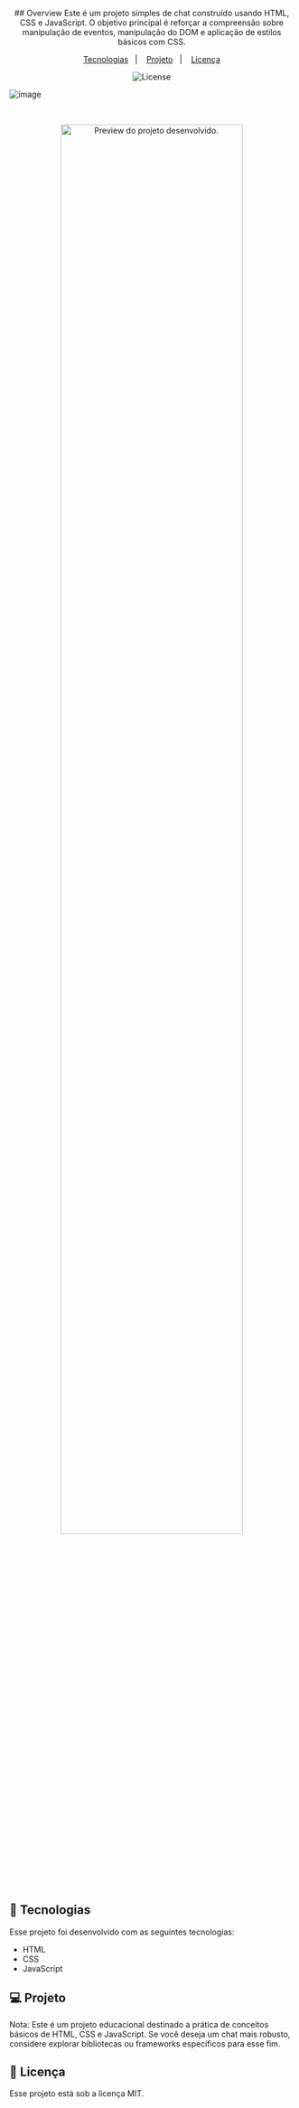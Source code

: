<p align="center">
## Overview
Este é um projeto simples de chat construído usando HTML, CSS e JavaScript. O objetivo principal é reforçar a compreensão sobre manipulação de eventos, manipulação do DOM e aplicação de estilos básicos com CSS.
</p>

<p align="center">
  <a href="#-tecnologias">Tecnologias</a>&nbsp;&nbsp;&nbsp;|&nbsp;&nbsp;&nbsp;
  <a href="#-projeto">Projeto</a>&nbsp;&nbsp;&nbsp;|&nbsp;&nbsp;&nbsp;
  <a href="#memo-licença">Licença</a>
</p>

<p align="center">
  <img alt="License" src="https://img.shields.io/static/v1?label=license&message=MIT&color=49AA26&labelColor=000000">
</p>

![image](https://github.com/a-paulaassuncao/chatSenac/assets/111024757/b57e9ad1-07ca-4450-8042-8e146bcf10de)

<br>

<p align="center">
  <img alt="Preview do projeto desenvolvido." src="./assets/preview.png" width="80%">
</p>

## 🚀 Tecnologias

Esse projeto foi desenvolvido com as seguintes tecnologias:

- HTML
- CSS
- JavaScript


## 💻 Projeto



Nota: Este é um projeto educacional destinado a prática de conceitos básicos de HTML, CSS e JavaScript. Se você deseja um chat mais robusto, considere explorar bibliotecas ou frameworks específicos para esse fim.

## 📝 Licença

Esse projeto está sob a licença MIT.

